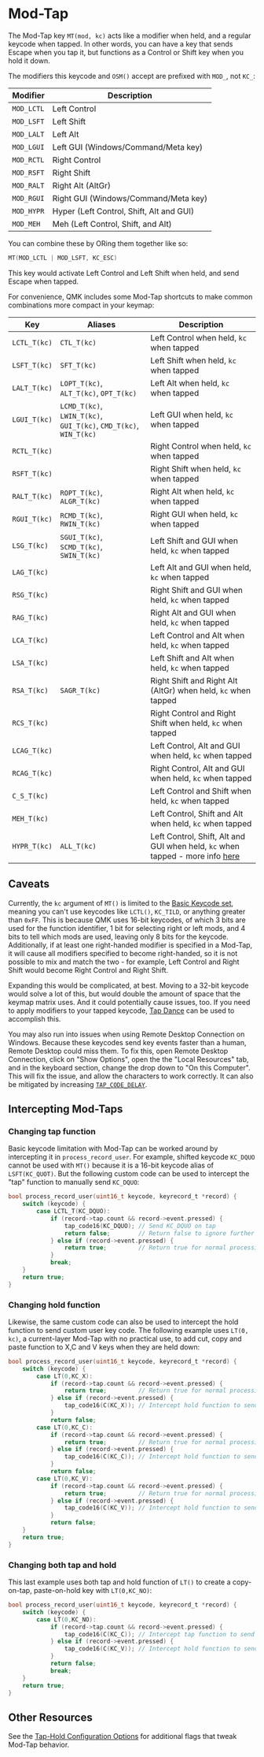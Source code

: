 # Mod-Tap

The Mod-Tap key `MT(mod, kc)` acts like a modifier when held, and a regular keycode when tapped. In other words, you can have a key that sends Escape when you tap it, but functions as a Control or Shift key when you hold it down.

The modifiers this keycode and `OSM()` accept are prefixed with `MOD_`, not `KC_`:

|Modifier  |Description                             |
|----------|----------------------------------------|
|`MOD_LCTL`|Left Control                            |
|`MOD_LSFT`|Left Shift                              |
|`MOD_LALT`|Left Alt                                |
|`MOD_LGUI`|Left GUI (Windows/Command/Meta key)     |
|`MOD_RCTL`|Right Control                           |
|`MOD_RSFT`|Right Shift                             |
|`MOD_RALT`|Right Alt (AltGr)                       |
|`MOD_RGUI`|Right GUI (Windows/Command/Meta key)    |
|`MOD_HYPR`|Hyper (Left Control, Shift, Alt and GUI)|
|`MOD_MEH` |Meh (Left Control, Shift, and Alt)      |

You can combine these by ORing them together like so:

```c
MT(MOD_LCTL | MOD_LSFT, KC_ESC)
```

This key would activate Left Control and Left Shift when held, and send Escape when tapped.

For convenience, QMK includes some Mod-Tap shortcuts to make common combinations more compact in your keymap:

|Key         |Aliases                                                          |Description                                                   |
|------------|-----------------------------------------------------------------|--------------------------------------------------------------|
|`LCTL_T(kc)`|`CTL_T(kc)`                                                      |Left Control when held, `kc` when tapped                      |
|`LSFT_T(kc)`|`SFT_T(kc)`                                                      |Left Shift when held, `kc` when tapped                        |
|`LALT_T(kc)`|`LOPT_T(kc)`, `ALT_T(kc)`, `OPT_T(kc)`                           |Left Alt when held, `kc` when tapped                          |
|`LGUI_T(kc)`|`LCMD_T(kc)`, `LWIN_T(kc)`, `GUI_T(kc)`, `CMD_T(kc)`, `WIN_T(kc)`|Left GUI when held, `kc` when tapped                          |
|`RCTL_T(kc)`|                                                                 |Right Control when held, `kc` when tapped                     |
|`RSFT_T(kc)`|                                                                 |Right Shift when held, `kc` when tapped                       |
|`RALT_T(kc)`|`ROPT_T(kc)`, `ALGR_T(kc)`                                       |Right Alt when held, `kc` when tapped                         |
|`RGUI_T(kc)`|`RCMD_T(kc)`, `RWIN_T(kc)`                                       |Right GUI when held, `kc` when tapped                         |
|`LSG_T(kc)` |`SGUI_T(kc)`, `SCMD_T(kc)`, `SWIN_T(kc)`                         |Left Shift and GUI when held, `kc` when tapped                |
|`LAG_T(kc)` |                                                                 |Left Alt and GUI when held, `kc` when tapped                  |
|`RSG_T(kc)` |                                                                 |Right Shift and GUI when held, `kc` when tapped               |
|`RAG_T(kc)` |                                                                 |Right Alt and GUI when held, `kc` when tapped                 |
|`LCA_T(kc)` |                                                                 |Left Control and Alt when held, `kc` when tapped              |
|`LSA_T(kc)` |                                                                 |Left Shift and Alt when held, `kc` when tapped                |
|`RSA_T(kc)` |`SAGR_T(kc)`                                                     |Right Shift and Right Alt (AltGr) when held, `kc` when tapped |
|`RCS_T(kc)` |                                                                 |Right Control and Right Shift when held, `kc` when tapped     |
|`LCAG_T(kc)`|                                                                 |Left Control, Alt and GUI when held, `kc` when tapped         |
|`RCAG_T(kc)`|                                                                 |Right Control, Alt and GUI when held, `kc` when tapped        |
|`C_S_T(kc)` |                                                                 |Left Control and Shift when held, `kc` when tapped            |
|`MEH_T(kc)` |                                                                 |Left Control, Shift and Alt when held, `kc` when tapped       |
|`HYPR_T(kc)`|`ALL_T(kc)`                                                      |Left Control, Shift, Alt and GUI when held, `kc` when tapped - more info [here](https://brettterpstra.com/2012/12/08/a-useful-caps-lock-key/)|

## Caveats

Currently, the `kc` argument of `MT()` is limited to the [Basic Keycode set](keycodes_basic.md), meaning you can't use keycodes like `LCTL()`, `KC_TILD`, or anything greater than `0xFF`. This is because QMK uses 16-bit keycodes, of which 3 bits are used for the function identifier, 1 bit for selecting right or left mods, and 4 bits to tell which mods are used, leaving only 8 bits for the keycode. Additionally, if at least one right-handed modifier is specified in a Mod-Tap, it will cause all modifiers specified to become right-handed, so it is not possible to mix and match the two - for example, Left Control and Right Shift would become Right Control and Right Shift.

Expanding this would be complicated, at best. Moving to a 32-bit keycode would solve a lot of this, but would double the amount of space that the keymap matrix uses. And it could potentially cause issues, too. If you need to apply modifiers to your tapped keycode, [Tap Dance](feature_tap_dance.md#example-5-using-tap-dance-for-advanced-mod-tap-and-layer-tap-keys) can be used to accomplish this.

You may also run into issues when using Remote Desktop Connection on Windows. Because these keycodes send key events faster than a human, Remote Desktop could miss them.
To fix this, open Remote Desktop Connection, click on "Show Options", open the the "Local Resources" tab, and in the keyboard section, change the drop down to "On this Computer". This will fix the issue, and allow the characters to work correctly.
It can also be mitigated by increasing [`TAP_CODE_DELAY`](config_options.md#behaviors-that-can-be-configured).

## Intercepting Mod-Taps

### Changing tap function

Basic keycode limitation with Mod-Tap can be worked around by intercepting it in `process_record_user`. For example, shifted keycode `KC_DQUO` cannot be used with `MT()` because it is a 16-bit keycode alias of `LSFT(KC_QUOT)`. But the following custom code can be used to intercept the "tap" function to manually send `KC_DQUO`:

```c
bool process_record_user(uint16_t keycode, keyrecord_t *record) {
    switch (keycode) {
        case LCTL_T(KC_DQUO):
            if (record->tap.count && record->event.pressed) {
                tap_code16(KC_DQUO); // Send KC_DQUO on tap
                return false;        // Return false to ignore further processing of key
            } else if (record->event.pressed) {
                return true;         // Return true for normal processing of hold function 
            }
            break;
    }
    return true;
}
```

### Changing hold function

Likewise, the same custom code can also be used to intercept the hold function to send custom user key code. The following example uses `LT(0, kc)`, a current-layer Mod-Tap with no practical use, to add cut, copy and paste function to X,C and V keys when they are held down:

```c
bool process_record_user(uint16_t keycode, keyrecord_t *record) {
    switch (keycode) {
        case LT(0,KC_X):
            if (record->tap.count && record->event.pressed) {
                return true;         // Return true for normal processing of tap keycode
            } else if (record->event.pressed) {
                tap_code16(C(KC_X)); // Intercept hold function to send Ctrl-X
            }
            return false;
        case LT(0,KC_C):
            if (record->tap.count && record->event.pressed) {
                return true;         // Return true for normal processing of tap keycode
            } else if (record->event.pressed) {
                tap_code16(C(KC_C)); // Intercept hold function to send Ctrl-C
            }
            return false;
        case LT(0,KC_V):
            if (record->tap.count && record->event.pressed) {
                return true;         // Return true for normal processing of tap keycode
            } else if (record->event.pressed) {
                tap_code16(C(KC_V)); // Intercept hold function to send Ctrl-V
            }
            return false;
    }
    return true;
}
```

### Changing both tap and hold

This last example uses both tap and hold function of `LT()` to create a copy-on-tap, paste-on-hold key with `LT(0,KC_NO)`:

```c
bool process_record_user(uint16_t keycode, keyrecord_t *record) {
    switch (keycode) {
        case LT(0,KC_NO):
            if (record->tap.count && record->event.pressed) {
                tap_code16(C(KC_C)); // Intercept tap function to send Ctrl-C
            } else if (record->event.pressed) {
                tap_code16(C(KC_V)); // Intercept hold function to send Ctrl-V
            }
            return false;
            break;
    }
    return true;
}
```

## Other Resources

See the [Tap-Hold Configuration Options](tap_hold.md) for additional flags that tweak Mod-Tap behavior.
